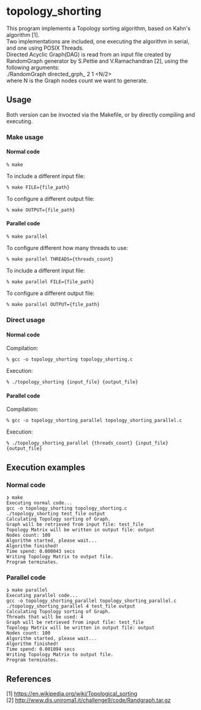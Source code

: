 # topology_shorting
This program implements a Topology sorting algorithm, based on Kahn's algorithm [1].
<br>
Two implementations are included, one executing the algorithm in serial, and one using POSIX Threads.
<br>
Directed Acyclic Graph(DAG) is read from an input file created by RandomGraph generator by S.Pettie and V.Ramachandran [2], using the following arguments:
<br>
./RandomGraph directed_grph_<N> <N> 2 1 <N/2>
<br>
where N is the Graph nodes count we want to generate.

## Usage
Both version can be invocted via the Makefile, or by directly compiling and executing.

### Make usage
#### Normal code
```
% make
```
To include a different input file:
```
% make FILE={file_path}
```
To configure a different output file:
```
% make OUTPUT={file_path}
```

#### Parallel code
```
% make parallel
```
To configure different how many threads to use:
```
% make parallel THREADS={threads_count}
```
To include a different input file:
```
% make parallel FILE={file_path}
```
To configure a different output file:
```
% make parallel OUTPUT={file_path}
```

### Direct usage
#### Normal code
Compilation:
```
% gcc -o topology_shorting topology_shorting.c
```
Execution:
```
% ./topology_shorting {input_file} {output_file}
```

#### Parallel code
Compilation:
```
% gcc -o topology_shorting_parallel topology_shorting_parallel.c
```
Execution:
```
% ./topology_shorting_parallel {threads_count} {input_file} {output_file}
```

## Execution examples
### Normal code
```
❯ make
Executing normal code...
gcc -o topology_shorting topology_shorting.c
./topology_shorting test_file output
Calculating Topology sorting of Graph.
Graph will be retrieved from input file: test_file
Topology Matrix will be written in output file: output
Nodes count: 100
Algorithm started, please wait...
Algorithm finished!
Time spend: 0.000043 secs
Writing Topology Matrix to output file.
Program terminates.
```

### Parallel code
```
❯ make parallel
Executing parallel code...
gcc -o topology_shorting_parallel topology_shorting_parallel.c
./topology_shorting_parallel 4 test_file output
Calculating Topology sorting of Graph.
Threads that will be used: 4
Graph will be retrieved from input file: test_file
Topology Matrix will be written in output file: output
Nodes count: 100
Algorithm started, please wait...
Algorithm finished!
Time spend: 0.001094 secs
Writing Topology Matrix to output file.
Program terminates.
```

## References
[1] https://en.wikipedia.org/wiki/Topological_sorting
<br>
[2] http://www.dis.uniroma1.it/challenge9/code/Randgraph.tar.gz
